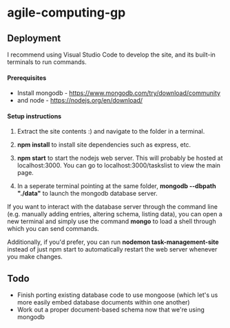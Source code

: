 # agile-computing-gp

## Deployment

I recommend using Visual Studio Code to develop the site, and its built-in terminals to run commands.

#### Prerequisites

- Install mongodb - https://www.mongodb.com/try/download/community
- and node - https://nodejs.org/en/download/

#### Setup instructions

1. Extract the site contents :) and navigate to the folder in a terminal.

2. **npm install** to install site dependencies such as express, etc.

3. **npm start** to start the nodejs web server. This will probably be hosted at localhost:3000. You can go to localhost:3000/taskslist to view the main page.

4. In a seperate terminal pointing at the same folder, **mongodb --dbpath "./data"** to launch the mongodb database server.

If you want to interact with the database server through the command line (e.g. manually adding entries, altering schema, listing data), you can open a new terminal and simply use the command **mongo** to load a shell through which you can send commands.

Additionally, if you'd prefer, you can run **nodemon task-management-site** instead of just npm start to automatically restart the web server whenever you make changes.

## Todo
- Finish porting existing database code to use mongoose (which let's us more easily embed database documents within one another)
- Work out a proper document-based schema now that we're using mongodb
